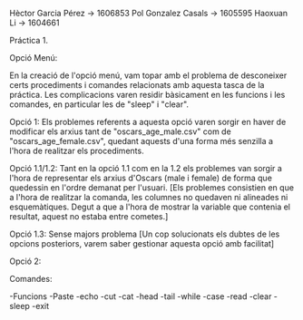 Hèctor Garcia Pérez -> 1606853
Pol Gonzalez Casals -> 1605595
Haoxuan Li -> 1604661

Práctica 1.

Opció Menú: 

En la creació de l'opció menú, vam topar amb el problema de desconeixer certs procediments i comandes relacionats amb aquesta tasca de la práctica. Les complicacions varen residir bàsicament en les funcions i les comandes, en particular les de "sleep" i "clear".

Opció 1:
Els problemes referents a aquesta opció varen sorgir en haver de modificar els arxius tant de "oscars_age_male.csv" com de "oscars_age_female.csv", quedant aquests d'una forma més senzilla a l'hora de realitzar els procediments.

Opció 1.1/1.2:
Tant en la opció 1.1 com en la 1.2 els problemes van sorgir a l'hora de representar els arxius d'Oscars (male i female) de forma que quedessin en l'ordre demanat per l'usuari.
[Els problemes consistien en que a l'hora de realitzar la comanda, les columnes no quedaven ni alineades ni esquemàtiques. Degut a que a l'hora de mostrar la variable que contenia el resultat, aquest no estaba entre cometes.]

Opció 1.3: Sense majors problema [Un cop solucionats els dubtes de les opcions posteriors, varem saber gestionar aquesta opció amb facilitat]

Opció 2:


Comandes:

-Funcions
-Paste
-echo
-cut
-cat
-head
-tail
-while
-case
-read
-clear
-sleep
-exit
